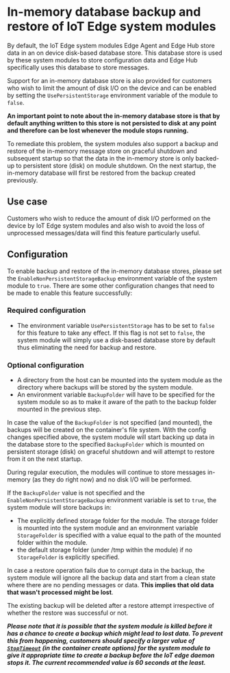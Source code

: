 # In-memory database backup and restore of IoT Edge system modules

By default, the IoT Edge system modules Edge Agent and Edge Hub store data in an on device disk-based database store. This database store is used by these system modules to store configuration data and Edge Hub specifically uses this database to store messages.

Support for an in-memory database store is also provided for customers who wish to limit the amount of disk I/O on the device and can be enabled by setting the `UsePersistentStorage` environment variable of the module to `false`.

**An important point to note about the in-memory database store is that by default anything written to this store is not persisted to disk at any point and therefore can be lost whenever the module stops running.**

To remediate this problem, the system modules also support a backup and restore of the in-memory message store on graceful shutdown and subsequent startup so that the data in the in-memory store is only backed-up to persistent store (disk) on module shutdown. On the next startup, the in-memory database will first be restored from the backup created previously.

## __Use case__

Customers who wish to reduce the amount of disk I/O performed on the device by IoT Edge system modules and also wish to avoid the loss of unprocessed messages/data will find this feature particularly useful.

## __Configuration__

To enable backup and restore of the in-memory database stores, please set the `EnableNonPersistentStorageBackup` environment variable of the system module to `true`. There are some other configuration changes that need to be made to enable this feature successfully:

### __Required configuration__

* The environment variable `UsePersistentStorage` has to be set to `false` for this feature to take any effect. If this flag is not set to `false`, the system module will simply use a disk-based database store by default thus eliminating the need for backup and restore.

### __Optional configuration__

* A directory from the host can be mounted into the system module as the directory where backups will be stored by the system module.
* An environment variable `BackupFolder` will have to be specified for the system module so as to make it aware of the path to the backup folder mounted in the previous step.

In case the value of the `BackupFolder` is not specified (and mounted), the backups will be created on the container's file system.
With the config changes specified above, the system module will start backing up data in the database store to the specified `BackupFolder` which is mounted on persistent storage (disk) on graceful shutdown and will attempt to restore from it on the next startup.

During regular execution, the modules will continue to store messages in-memory (as they do right now) and no disk I/O will be performed.

If the `BackupFolder` value is not specified and the `EnableNonPersistentStorageBackup` environment variable is set to `true`, the system module will store backups in:

* The explicitly defined storage folder for the module. The storage folder is mounted into the system module and an environment variable `StorageFolder` is specified with a value equal to the path of the mounted folder within the module.
* the default storage folder (under /tmp within the module) if no `StorageFolder` is explicitly specified.

In case a restore operation fails due to corrupt data in the backup, the system module will ignore all the backup data and start from a clean state where there are no pending messages or data. **This implies that old data that wasn't processed might be lost**.

The existing backup will be deleted after a restore attempt irrespective of whether the restore was successful or not.

***Please note that it is possible that the system module is killed before it has a chance to create a backup which might lead to lost data. To prevent this from happening, customers should specify a larger value of [`StopTimeout`][1] (in the container create options) for the system module to give it appropriate time to create a backup before the IoT edge daemon stops it. The current recommended value is 60 seconds at the least.***

[1]: https://docs.docker.com/engine/api/v1.30/#operation/ContainerCreate
